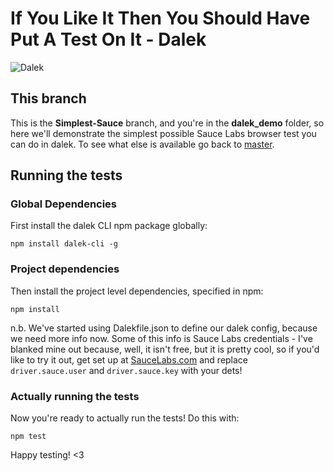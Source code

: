# If You Like It Then You Should Have Put A Test On It - Dalek

![Dalek](https://avatars2.githubusercontent.com/u/3217446?s=160)

## This branch
This is the **Simplest-Sauce** branch, and you're in the **dalek_demo** folder, so here we'll demonstrate the simplest possible Sauce Labs browser test you can do in dalek. To see what else is available go back to [master](https://github.com/vikki/if-you-like-it-then-you-should-have-put-a-test-on-it/tree/master).

## Running the tests
### Global Dependencies
First install the dalek CLI npm package globally:

 	npm install dalek-cli -g

### Project dependencies
Then install the project level dependencies, specified in npm:

	npm install

n.b. We've started using Dalekfile.json to define our dalek config, because we need more info now. Some of this info is Sauce Labs credentials - I've blanked mine out because, well, it isn't free, but it is pretty cool, so if you'd like to try it out, get set up at [SauceLabs.com](https://saucelabs.com/home) and replace `driver.sauce.user` and `driver.sauce.key` with your dets!

### Actually running the tests
Now you're ready to actually run the tests! Do this with:
	
	npm test

Happy testing! <3